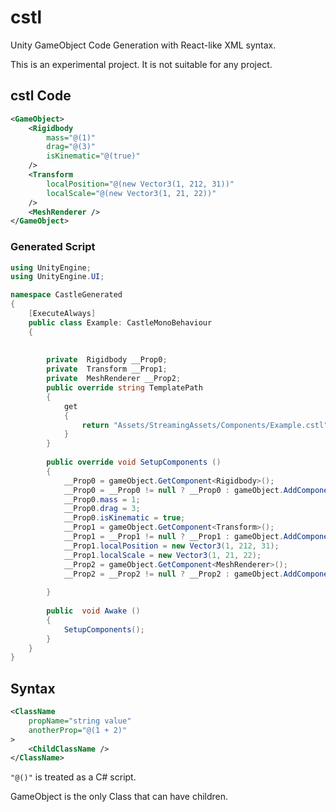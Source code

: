 # cstl

Unity GameObject Code Generation with React-like XML syntax.

This is an experimental project. It is not suitable for any project.

## cstl Code

```xml
<GameObject>
    <Rigidbody 
        mass="@(1)"
        drag="@(3)"
        isKinematic="@(true)"
    />
    <Transform 
        localPosition="@(new Vector3(1, 212, 31))" 
        localScale="@(new Vector3(1, 21, 22))"
    />
    <MeshRenderer />
</GameObject>
```

### Generated Script

```cs
using UnityEngine;
using UnityEngine.UI;

namespace CastleGenerated
{
    [ExecuteAlways]
    public class Example: CastleMonoBehaviour
    {
        
        
        private  Rigidbody __Prop0;
        private  Transform __Prop1;
        private  MeshRenderer __Prop2;
        public override string TemplatePath
        {
            get
            {
                return "Assets/StreamingAssets/Components/Example.cstl";
            }
        }
        
        public override void SetupComponents ()
        {
            __Prop0 = gameObject.GetComponent<Rigidbody>();
            __Prop0 = __Prop0 != null ? __Prop0 : gameObject.AddComponent<Rigidbody>();
            __Prop0.mass = 1;
            __Prop0.drag = 3;
            __Prop0.isKinematic = true;
            __Prop1 = gameObject.GetComponent<Transform>();
            __Prop1 = __Prop1 != null ? __Prop1 : gameObject.AddComponent<Transform>();
            __Prop1.localPosition = new Vector3(1, 212, 31);
            __Prop1.localScale = new Vector3(1, 21, 22);
            __Prop2 = gameObject.GetComponent<MeshRenderer>();
            __Prop2 = __Prop2 != null ? __Prop2 : gameObject.AddComponent<MeshRenderer>();
            
        }
        
        public  void Awake ()
        {
            SetupComponents();
        }
    }
}
```

## Syntax

```xml
<ClassName 
    propName="string value"
    anotherProp="@(1 + 2)"
>
    <ChildClassName />
</ClassName>
```

`"@()"` is treated as a C# script.

GameObject is the only Class that can have children.

